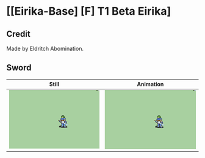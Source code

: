 # [\[Eirika-Base\] \[F\] T1 Beta Eirika]

## Credit

Made by Eldritch Abomination.

## Sword

| Still | Animation |
| :---: | :-------: |
| ![Sword still](./Sword_000.png) | ![Sword animation](./Sword.gif) |
